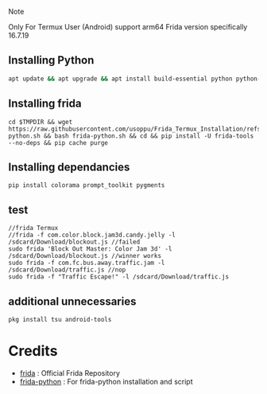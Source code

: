 > [!NOTE]
> Only For Termux User (Android) support arm64
> Frida version specifically 16.7.19

## Installing Python
```bash
apt update && apt upgrade && apt install build-essential python python-pip git wget binutils openssl && pip install -U setuptools wheel && pip cache purge
```
## Installing frida
```
cd $TMPDIR && wget https://raw.githubusercontent.com/usoppu/Frida_Termux_Installation/refs/heads/main/frida-python.sh && bash frida-python.sh && cd && pip install -U frida-tools --no-deps && pip cache purge
```
## Installing dependancies
```
pip install colorama prompt_toolkit pygments
```
## test
```
//frida Termux
//frida -f com.color.block.jam3d.candy.jelly -l /sdcard/Download/blockout.js //failed
sudo frida 'Block Out Master: Color Jam 3d' -l /sdcard/Download/blockout.js //winner works
sudo frida -f com.fc.bus.away.traffic.jam -l /sdcard/Download/traffic.js //nop
sudo frida -f "Traffic Escape!" -l /sdcard/Download/traffic.js
```
## additional unnecessaries
```
pkg install tsu android-tools
```
# Credits
- [frida](https://github.com/frida/frida) : Official Frida Repository
- [frida-python](https://github.com/frida/frida-python.git) : For frida-python installation and script
